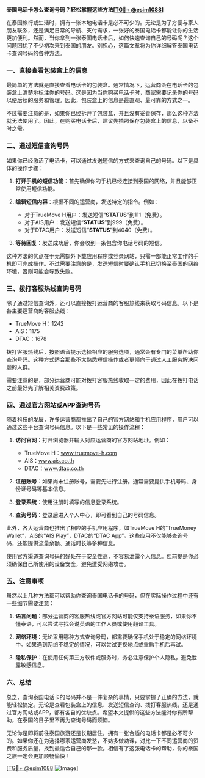 **泰国电话卡怎么查询号码？轻松掌握这些方法[[TG💪+ @esim1088](https://t.me/s/esim1088)]**

在泰国旅行或生活时，拥有一张本地电话卡是必不可少的。无论是为了方便与家人朋友联系，还是满足日常的导航、支付需求，一张好的泰国电话卡都能让你的生活更加便利。然而，当你拿到一张泰国电话卡后，如何快速查询自己的号码呢？这个问题困扰了不少初次来到泰国的朋友。别担心，这篇文章将为你详细解答泰国电话卡查询号码的各种方法。

### 一、直接查看包装盒上的信息

最简单的方法就是直接查看电话卡的包装盒。通常情况下，运营商会在电话卡的包装盒上清楚地标注你的号码。这是因为当你购买电话卡时，商家需要记录你的号码以便后续的服务和管理。因此，包装盒上的信息是最直观、最可靠的方式之一。

不过需要注意的是，如果你已经拆开了包装盒，并且没有妥善保存，那么这种方法就无法使用了。因此，在购买电话卡后，建议先拍照保存包装盒上的信息，以备不时之需。

### 二、通过短信查询号码

如果你已经激活了电话卡，可以通过发送短信的方式来查询自己的号码。以下是具体的操作步骤：

1. **打开手机的短信功能**：首先确保你的手机已经连接到泰国的网络，并且能够正常使用短信功能。
   
2. **编辑短信内容**：根据不同的运营商，发送特定的指令。例如：
   - 对于TrueMove H用户：发送短信“**STATUS**”到111（免费）。
   - 对于AIS用户：发送短信“**STATUS**”到999（免费）。
   - 对于DTAC用户：发送短信“**STATUS**”到4040（免费）。

3. **等待回复**：发送成功后，你会收到一条包含你电话号码的短信。

这种方法的优点在于无需额外下载应用程序或登录网站，只需一部能正常工作的手机即可完成操作。不过需要注意的是，发送短信时要确认手机已切换至泰国的网络环境，否则可能会导致失败。

### 三、拨打客服热线查询号码

除了通过短信查询外，还可以直接拨打运营商的客服热线来获取号码信息。以下是各主要运营商的客服热线：

- TrueMove H：1242
- AIS：1175
- DTAC：1678

拨打客服热线后，按照语音提示选择相应的服务选项，通常会有专门的菜单帮助你查询号码。这种方式适合那些不太熟悉短信操作或者更倾向于通过人工服务解决问题的人群。

需要注意的是，部分运营商可能对拨打客服热线收取一定的费用，因此在拨打电话之前最好先了解相关资费政策。

### 四、通过官方网站或APP查询号码

随着科技的发展，许多运营商都推出了自己的官方网站和手机应用程序，用户可以通过这些平台查询号码信息。以下是一些常见的操作流程：

1. **访问官网**：打开浏览器并输入对应运营商的官方网站地址。例如：
   - TrueMove H：www.truemove-h.com
   - AIS：www.ais.co.th
   - DTAC：www.dtac.co.th

2. **注册账号**：如果尚未注册账号，需要先进行注册。通常需要提供手机号码、身份证号码等基本信息。

3. **登录系统**：使用注册时填写的信息登录系统。

4. **查询号码**：登录后进入个人中心，即可看到自己的号码信息。

此外，各大运营商也推出了相应的手机应用程序，如TrueMove H的“TrueMoney Wallet”，AIS的“AIS Play”，DTAC的“DTAC App”。这些应用不仅能够查询号码，还能提供流量余额、通话时长等多种信息。

使用官方渠道查询号码的好处在于安全性高，不容易泄露个人信息。但前提是你必须确保自己所使用的设备安全，避免遭受网络攻击。

### 五、注意事项

虽然以上几种方法都可以帮助你查询泰国电话卡的号码，但在实际操作过程中还有一些细节需要注意：

1. **语言问题**：部分运营商的客服热线或官方网站可能仅支持泰语服务，如果你不懂泰语，可以尝试寻找会说英语的工作人员或使用翻译工具。

2. **网络环境**：无论采用哪种方式查询号码，都需要确保手机处于稳定的网络环境中。如果遇到网络不稳定的情况，可以尝试更换地点或重启手机后再试。

3. **隐私保护**：在使用任何第三方软件或服务时，务必注意保护个人隐私，避免泄露敏感信息。

### 六、总结

总之，查询泰国电话卡的号码并不是一件复杂的事情，只要掌握了正确的方法，就能轻松搞定。无论是查看包装盒上的信息、发送短信查询、拨打客服热线，还是通过官方网站或APP，都有各自的优缺点。希望本文提供的这些方法能对你有所帮助，在泰国的日子里不再为查询号码而烦恼。

无论你是即将前往泰国旅游还是长期居住，拥有一张合适的电话卡都是必不可少的。如果你还在为选择哪家运营商发愁，不妨多做功课，对比一下不同运营商的资费和服务质量，找到最适合自己的那一款。相信有了这张电话卡的帮助，你的泰国之旅一定会更加顺畅愉快！

[[TG💪+ @esim1088](https://t.me/s/esim1088) ![Image](https://i.postimg.cc/4NQfJmqS/Snipaste-2025-05-13-00-14-12.png)]